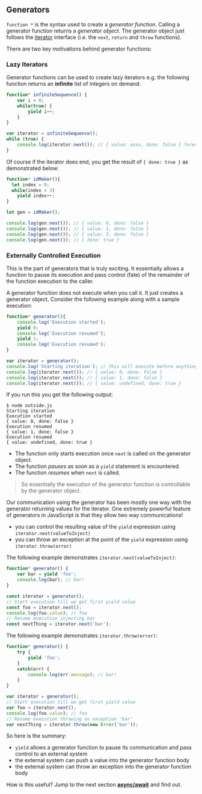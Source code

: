 ## Generators

`function *` is the syntax used to create a *generator function*. Calling a generator function returns a *generator object*. The generator object just follows the [iterator][iterator] interface (i.e. the `next`, `return` and `throw` functions). 

There are two key motivations behind generator functions: 

### Lazy Iterators

Generator functions can be used to create lazy iterators e.g. the following function returns an **infinite** list of integers on demand:

```ts
function* infiniteSequence() {
    var i = 0;
    while(true) {
        yield i++;
    }
}

var iterator = infiniteSequence();
while (true) {
    console.log(iterator.next()); // { value: xxxx, done: false } forever and ever
}
```

Of course if the iterator does end, you get the result of `{ done: true }` as demonstrated below:

```ts
function* idMaker(){
  let index = 0;
  while(index < 3)
    yield index++;
}

let gen = idMaker();

console.log(gen.next()); // { value: 0, done: false }
console.log(gen.next()); // { value: 1, done: false }
console.log(gen.next()); // { value: 2, done: false }
console.log(gen.next()); // { done: true }
```

### Externally Controlled Execution
This is the part of generators that is truly exciting. It essentially allows a function to pause its execution and pass control (fate) of the remainder of the function execution to the caller.

A generator function does not execute when you call it. It just creates a generator object. Consider the following example along with a sample execution:

```ts
function* generator(){
    console.log('Execution started');
    yield 0;
    console.log('Execution resumed');
    yield 1;
    console.log('Execution resumed');
}

var iterator = generator();
console.log('Starting iteration'); // This will execute before anything in the generator function body executes
console.log(iterator.next()); // { value: 0, done: false }
console.log(iterator.next()); // { value: 1, done: false }
console.log(iterator.next()); // { value: undefined, done: true }
```

If you run this you get the following output:

```
$ node outside.js
Starting iteration
Execution started
{ value: 0, done: false }
Execution resumed
{ value: 1, done: false }
Execution resumed
{ value: undefined, done: true }
```

* The function only starts execution once `next` is called on the generator object.
* The function *pauses* as soon as a `yield` statement is encountered.
* The function *resumes* when `next` is called.

> So essentially the execution of the generator function is controllable by the generator object.

Our communication using the generator has been mostly one way with the generator returning values for the iterator. One extremely powerful feature of generators in JavaScript is that they allow two way communications!

* you can control the resulting value of the `yield` expression using `iterator.next(valueToInject)`
* you can throw an exception at the point of the `yield` expression using `iterator.throw(error)`

The following example demonstrates `iterator.next(valueToInject)`:

```ts
function* generator() {
    var bar = yield 'foo';
    console.log(bar); // bar!
}

const iterator = generator();
// Start execution till we get first yield value
const foo = iterator.next();
console.log(foo.value); // foo
// Resume execution injecting bar
const nextThing = iterator.next('bar');
```

The following example demonstrates `iterator.throw(error)`:

```ts
function* generator() {
    try {
        yield 'foo';
    }
    catch(err) {
        console.log(err.message); // bar!
    }
}

var iterator = generator();
// Start execution till we get first yield value
var foo = iterator.next();
console.log(foo.value); // foo
// Resume execution throwing an exception 'bar'
var nextThing = iterator.throw(new Error('bar'));
```

So here is the summary:
* `yield` allows a generator function to pause its communication and pass control to an external system
* the external system can push a value into the generator function body
* the external system can throw an exception into the generator function body

How is this useful? Jump to the next section [**async/await**][async-await] and find out.

[iterator]:./iterators.md
[async-await]:./async-await.md
